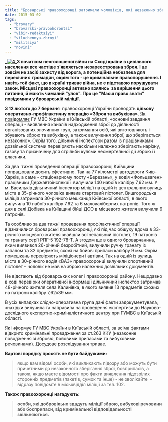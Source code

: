 ```yaml
---
title: "Броварські правоохоронці затримали чоловіків, які незаконно зберігали гранати, пістолети та патрони до них"
date: 2015-03-02
tags: 
  - "brovary"
  - "brovarski-pravoohorontsi"
  - "vibir-redaktsiyi"
  - "viluchennya-zbroyi"
  - "militsiya"
  - "novini"
---
```


**_[![4](https://mpz.brovary.org/wp-content/uploads/2015/02/42.jpg)](https://mpz.brovary.org/wp-content/uploads/2015/02/42.jpg)_З початком неоголошеної війни на Сході країни в цивільного населення все частіше з'являється незареєстрована зброя. І це зовсім не засіб захисту від ворога, а потенційна небезпека для пересічних  громадян, окрім того - це кримінальне правопорушення. І навіть той факт, що в країні триває війна, не є підставою порушувати закон. Місцеві правоохоронці активно взялись  за вирішення цього питання, й мають чималий "улов". Про це "Маєш право знати" повідомили у броварській міліції.**

**З 12 лютого до 7 березня**  правоохоронці України проводять **цільову оперативно-профілактичну операцію «Зброя та вибухівка»**. [Як повідомляє](http://mvs.gov.ua/mvs/control/kyivska/uk/publish/article/145236) ГУ МВС України в Київській області, «основні завдання операції - виявлення каналів надходження зброї до діяльності організованих злочинних груп, затримання осіб, які виготовляють і збувають зброю та вибухівку, а також вилучення зброї, що зберігається незаконно». Окрім того, дільничні інспектори разом із працівниками дозвільної системи перевіряють наскільки належно зберігають нарізну, газову та призначену для стрільби кулями несмертельної дії зброю її власники.

За два  тижні проведення операції правоохоронці Київщини попрацювали досить ефективно. Так на 77 кілометрі автодороги Київ-Харків, а саме - стаціонарному посту «Березань», у водія «Фольцваген» працівники Державтоінспекції  вилучили 140 набоїв калібру 7,62 мм. У м. Васильків дільничний інспектор міліції на одній із центральних вулиць міста в 35-річного чоловіка виявив стартовий пістолет. Вишгородська міліція затримала 30-річного мешканця Київської області, в якого вилучила 10 набоїв калібру 7.62 та 6 малокаліберних патронів. Того ж дня в селі Добівка на Київщині бійці ДСО в місцевого жителя вилучили 9 патронів.

Та особливо за два тижні проведення профілактичної операції відзначилися броварські правоохоронці, які під час обшуку вдома в 33-річного місцевого жителя знайшли вогнепальний пістолет, 19 патронів та гранату серії РПГ-5 192-78-Т. А згодом ще в одного броварчанина, яким виявився 26-річний безробітний, вилучили ручну гранату із запалом та 32 предмети, схожі на бойові припаси калібру 9 мм. Окрім помешкань перевіряють міліціонери і автівки. Так на одній із вулиць міста в 30-річного водія «ВАЗ» правоохоронці вилучили спортивний пістолет – чоловік не мав на зброю належних дозвільних документів.

Не відстають від броварських колег і правоохоронці району. Нещодавно в ході перевірки оперативної інформації дільничний інспектор затримав 48-річного жителя села Калинівка, в якого виявив 13 предметів схожих на патрони калібру 7,62х39 мм.

В усіх випадках слідчо-оперативна група дані факти задокументувала, знахідки вилучила та направила на проведення експертизи до Науково-дослідного експертно-криміналістичного центру при ГУМВС в Київській області.

Як інформує ГУ МВС України в Київській області, за всіма фактами відкрито кримінальні провадження за ст.263 ККУ (незаконне поводження зі зброєю, бойовими припасами та вибуховими речовинами). Досудове розслідування триває.

**Вартові порядку просять не бути байдужими:**

> якщо вам відомі особи, які викликають підозру або можуть бути причетними до незаконного зберігання зброї, боєприпасів, а також, якщо маєте відомості про факти виявлення підозрілих сторонніх предметів (пакетів, сумок та інше) - не зволікайте  - відразу повідомте в міськвідділ міліції за тел. 102.

**Також** **правоохоронці нагадують:**

> **особи, які добровільно здадуть міліції зброю, вибухові речовини або боєприпаси, від кримінальної відповідальності звільняються.**
